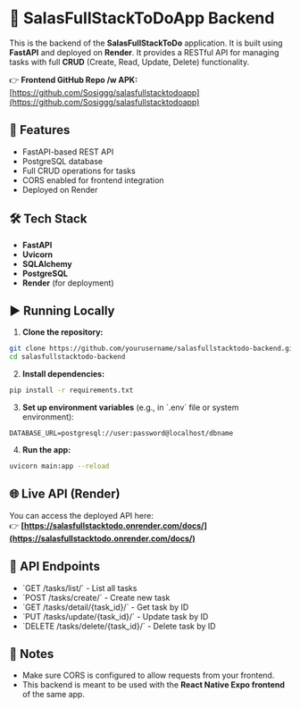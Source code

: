 # 📝 SalasFullStackToDoApp Backend

This is the backend of the **SalasFullStackToDo** application. It is built using **FastAPI** and deployed on **Render**. It provides a RESTful API for managing tasks with full **CRUD** (Create, Read, Update, Delete) functionality.

👉 **Frontend GitHub Repo /w APK:** [https://github.com/Sosiggg/salasfullstacktodoapp](https://github.com/Sosiggg/salasfullstacktodoapp)

## 🚀 Features

- FastAPI-based REST API  
- PostgreSQL database  
- Full CRUD operations for tasks  
- CORS enabled for frontend integration  
- Deployed on Render

## 🛠 Tech Stack

- **FastAPI**  
- **Uvicorn**  
- **SQLAlchemy**  
- **PostgreSQL**  
- **Render** (for deployment)

## ▶️ Running Locally

1. **Clone the repository:**

```bash
git clone https://github.com/yourusername/salasfullstacktodo-backend.git
cd salasfullstacktodo-backend
```

2. **Install dependencies:**

```bash
pip install -r requirements.txt
```

3. **Set up environment variables** (e.g., in \`.env\` file or system environment):

```
DATABASE_URL=postgresql://user:password@localhost/dbname
```

4. **Run the app:**

```bash
uvicorn main:app --reload
```

## 🌐 Live API (Render)

You can access the deployed API here:  
👉 **[https://salasfullstacktodo.onrender.com/docs/](https://salasfullstacktodo.onrender.com/docs/)**

## 📮 API Endpoints

- \`GET /tasks/list/\` - List all tasks  
- \`POST /tasks/create/\` - Create new task  
- \`GET /tasks/detail/{task_id}/\` - Get task by ID  
- \`PUT /tasks/update/{task_id}/\` - Update task by ID  
- \`DELETE /tasks/delete/{task_id}/\` - Delete task by ID 

## 📌 Notes

- Make sure CORS is configured to allow requests from your frontend.  
- This backend is meant to be used with the **React Native Expo frontend** of the same app. 
